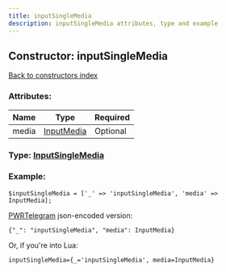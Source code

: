 ```yaml
---
title: inputSingleMedia
description: inputSingleMedia attributes, type and example
---
```

## Constructor: inputSingleMedia  
[Back to constructors index](index.md)



### Attributes:

| Name     |    Type       | Required |
|----------|---------------|----------|
|media|[InputMedia](../types/InputMedia.md) | Optional|



### Type: [InputSingleMedia](../types/InputSingleMedia.md)


### Example:

```
$inputSingleMedia = ['_' => 'inputSingleMedia', 'media' => InputMedia];
```  

[PWRTelegram](https://pwrtelegram.xyz) json-encoded version:

```
{"_": "inputSingleMedia", "media": InputMedia}
```


Or, if you're into Lua:  


```
inputSingleMedia={_='inputSingleMedia', media=InputMedia}

```


